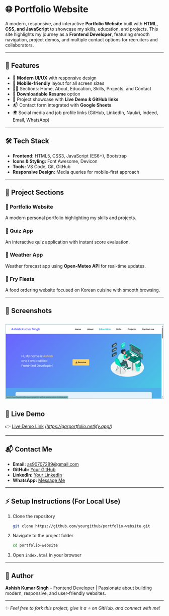 # 🌐 Portfolio Website

A modern, responsive, and interactive **Portfolio Website** built with **HTML, CSS, and JavaScript** to showcase my skills, education, and projects. This site highlights my journey as a **Frontend Developer**, featuring smooth navigation, project demos, and multiple contact options for recruiters and collaborators.

---

## 🚀 Features

* 🎨 **Modern UI/UX** with responsive design
* 📱 **Mobile-friendly** layout for all screen sizes
* 🧑‍💻 Sections: Home, About, Education, Skills, Projects, and Contact
* 📝 **Downloadable Resume** option
* 💼 Project showcase with **Live Demo & GitHub links**
* 📬 Contact form integrated with **Google Sheets**
* 🌍 Social media and job profile links (GitHub, LinkedIn, Naukri, Indeed, Email, WhatsApp)

---

## 🛠️ Tech Stack

* **Frontend:** HTML5, CSS3, JavaScript (ES6+), Bootstrap
* **Icons & Styling:** Font Awesome, Devicon
* **Tools:** VS Code, Git, GitHub
* **Responsive Design:** Media queries for mobile-first approach

---

## 📂 Project Sections

### 🔹 Portfolio Website

A modern personal portfolio highlighting my skills and projects.

### 🔹 Quiz App

An interactive quiz application with instant score evaluation.

### 🔹 Weather App

Weather forecast app using **Open-Meteo API** for real-time updates.

### 🔹 Fry Fiesta

A food ordering website focused on Korean cuisine with smooth browsing.

---

## 📸 Screenshots

![Portfolio home image](portfolio.png)
---

## 🔗 Live Demo

👉 [Live Demo Link](#) *(https://garportfolio.netlify.app/)*

---

## 📬 Contact Me

* **Email:** [as90707289@gmail.com](mailto:as90707289@gmail.com)
* **GitHub:** [Your GitHub](https://github.com/yourgithub)
* **LinkedIn:** [Your LinkedIn](https://linkedin.com/in/yourlinkedin)
* **WhatsApp:** [Message Me](https://wa.me/918953020780?text=Hello%20Ashish,%20I%20saw%20your%20portfolio!)

---

## ⚡ Setup Instructions (For Local Use)

1. Clone the repository

   ```bash
   git clone https://github.com/yourgithub/portfolio-website.git
   ```
2. Navigate to the project folder

   ```bash
   cd portfolio-website
   ```
3. Open `index.html` in your browser

---

## 📝 Author

**Ashish Kumar Singh** – Frontend Developer | Passionate about building modern, responsive, and user-friendly websites.

---

✨ *Feel free to fork this project, give it a ⭐ on GitHub, and connect with me!*
